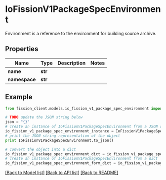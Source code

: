 # IoFissionV1PackageSpecEnvironment

Environment is a reference to the environment for building source archive.

## Properties

Name | Type | Description | Notes
------------ | ------------- | ------------- | -------------
**name** | **str** |  | 
**namespace** | **str** |  | 

## Example

```python
from fission_client.models.io_fission_v1_package_spec_environment import IoFissionV1PackageSpecEnvironment

# TODO update the JSON string below
json = "{}"
# create an instance of IoFissionV1PackageSpecEnvironment from a JSON string
io_fission_v1_package_spec_environment_instance = IoFissionV1PackageSpecEnvironment.from_json(json)
# print the JSON string representation of the object
print IoFissionV1PackageSpecEnvironment.to_json()

# convert the object into a dict
io_fission_v1_package_spec_environment_dict = io_fission_v1_package_spec_environment_instance.to_dict()
# create an instance of IoFissionV1PackageSpecEnvironment from a dict
io_fission_v1_package_spec_environment_form_dict = io_fission_v1_package_spec_environment.from_dict(io_fission_v1_package_spec_environment_dict)
```
[[Back to Model list]](../README.md#documentation-for-models) [[Back to API list]](../README.md#documentation-for-api-endpoints) [[Back to README]](../README.md)


